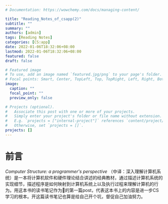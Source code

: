 ```yaml
---
# Documentation: https://wowchemy.com/docs/managing-content/

title: "Reading_Notes_of_csapp(2)"
subtitle: ""
summary: ""
authors: [admin]
tags: [Reading Notes]
categories: [CS:app]
date: 2022-01-06T18:32:06+08:00
lastmod: 2022-01-06T18:32:06+08:00
featured: false
draft: false

# Featured image
# To use, add an image named `featured.jpg/png` to your page's folder.
# Focal points: Smart, Center, TopLeft, Top, TopRight, Left, Right, BottomLeft, Bottom, BottomRight.
image:
  caption: ""
  focal_point: ""
  preview_only: false

# Projects (optional).
#   Associate this post with one or more of your projects.
#   Simply enter your project's folder or file name without extension.
#   E.g. `projects = ["internal-project"]` references `content/project/deep-learning/index.md`.
#   Otherwise, set `projects = []`.
projects: []
---
```


# 前言

*Computer Structure: a programmer's perspective* （中译：深入理解计算机系统）是一本将计算机软件和硬件理论结合讲述的经典教材，通过描述计算机系统的实现细节，描述程序是如何映射到计算机系统上以及执行过程来理解计算机的行为。用这本书的读书笔记作为👴的第一篇post，代表这本书上的内容是进一步CS学习的根本。开这篇读书笔记也算是给自己开个坑，督促自己加油努力。
